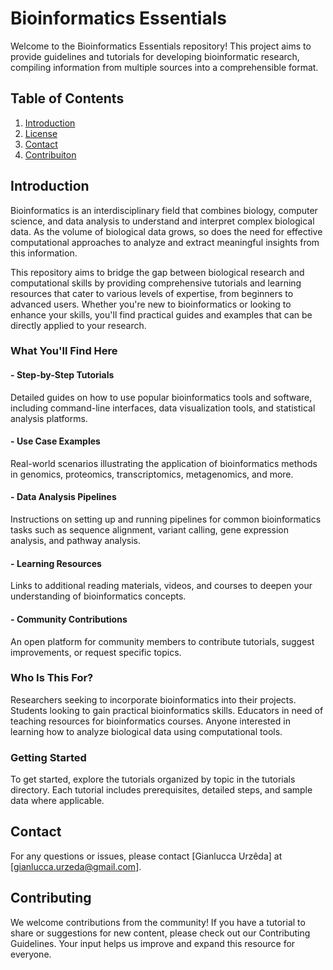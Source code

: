 # Bioinformatics Essentials

Welcome to the Bioinformatics Essentials repository! This project aims to provide guidelines and tutorials for developing bioinformatic research, compiling information from multiple sources into a comprehensible format.

## Table of Contents
1. [Introduction](#introduction)
2. [License](#license)
3. [Contact](#contact)
4. [Contribuiton](#contribution)

## **Introduction**
Bioinformatics is an interdisciplinary field that combines biology, computer science, and data analysis to understand and interpret complex biological data. As the volume of biological data grows, so does the need for effective computational approaches to analyze and extract meaningful insights from this information.

This repository aims to bridge the gap between biological research and computational skills by providing comprehensive tutorials and learning resources that cater to various levels of expertise, from beginners to advanced users. Whether you're new to bioinformatics or looking to enhance your skills, you'll find practical guides and examples that can be directly applied to your research.

### **What You'll Find Here**
#### - **Step-by-Step Tutorials**
Detailed guides on how to use popular bioinformatics tools and software, including command-line interfaces, data visualization tools, and statistical analysis platforms.

#### - **Use Case Examples**
Real-world scenarios illustrating the application of bioinformatics methods in genomics, proteomics, transcriptomics, metagenomics, and more.

#### - **Data Analysis Pipelines**
Instructions on setting up and running pipelines for common bioinformatics tasks such as sequence alignment, variant calling, gene expression analysis, and pathway analysis.

#### - **Learning Resources**
Links to additional reading materials, videos, and courses to deepen your understanding of bioinformatics concepts.

#### - **Community Contributions**
An open platform for community members to contribute tutorials, suggest improvements, or request specific topics.

### **Who Is This For?**
Researchers seeking to incorporate bioinformatics into their projects.
Students looking to gain practical bioinformatics skills.
Educators in need of teaching resources for bioinformatics courses.
Anyone interested in learning how to analyze biological data using computational tools.

### **Getting Started**
To get started, explore the tutorials organized by topic in the tutorials directory. Each tutorial includes prerequisites, detailed steps, and sample data where applicable.

## **Contact**
For any questions or issues, please contact [Gianlucca Urzêda] at [gianlucca.urzeda@gmail.com].

## **Contributing**
We welcome contributions from the community! If you have a tutorial to share or suggestions for new content, please check out our Contributing Guidelines. Your input helps us improve and expand this resource for everyone.

